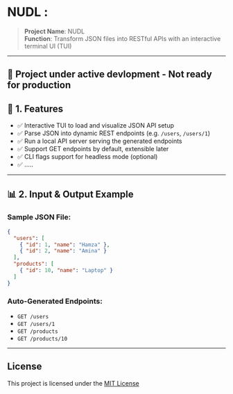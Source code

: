 # NUDL :

> **Project Name**: NUDL  
> **Function**: Transform JSON files into RESTful APIs with an interactive terminal UI (TUI)  

---
🚧 Project under active devlopment - Not ready for production
---
## 🎯 1. Features
- ✅ Interactive TUI to load and visualize JSON API setup
- ✅ Parse JSON into dynamic REST endpoints (e.g. `/users`, `/users/1`)
- ✅ Run a local API server serving the generated endpoints
- ✅ Support GET endpoints by default, extensible later
- ✅ CLI flags support for headless mode (optional)
- ✅ .....
---

## 📊 2. Input & Output Example

### Sample JSON File:
```json
{
  "users": [
    { "id": 1, "name": "Hamza" },
    { "id": 2, "name": "Amina" }
  ],
  "products": [
    { "id": 10, "name": "Laptop" }
  ]
}
```

### Auto-Generated Endpoints:
- `GET /users`
- `GET /users/1`
- `GET /products`
- `GET /products/10`

---

## License

This project is licensed under the [MIT License](./LICENSE)
